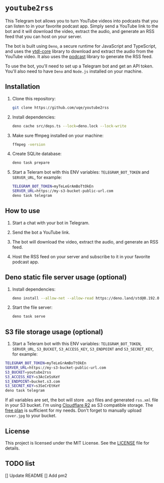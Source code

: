 # `youtube2rss`

This Telegram bot allows you to turn YouTube videos into podcasts that you can listen to in your favorite podcast app. Simply send a YouTube link to the bot and it will download the video, extract the audio, and generate an RSS feed that you can host on your server.

The bot is built using `Deno`, a secure runtime for JavaScript and TypeScript, and uses the [ytdl-core](https://www.npmjs.com/package/ytdl-core) library to download and extract the audio from the YouTube video. It also uses the [podcast](https://www.npmjs.com/package/podcast) library to generate the RSS feed.

To use the bot, you'll need to set up a Telegram bot and get an API token. You'll also need to have `Deno` and `Node.js` installed on your machine.

## Installation

1. Clone this repository:

   ```sh
   git clone https://github.com/uqe/youtube2rss
   ```

2. Install dependencies:

   ```sh
   deno cache src/deps.ts --lock=deno.lock --lock-write
   ```

3. Make sure ffmpeg installed on your machine:

   ```sh
   ffmpeg -version
   ```

4. Create SQLite database:

   ```sh
   deno task prepare
   ```

5. Start a Teleram bot with this ENV variables: `TELEGRAM_BOT_TOKEN` and `SERVER_URL`, for example:

   ```sh
   TELEGRAM_BOT_TOKEN=myTeLeGrAmBoTtOkEn
   SERVER_URL=https://my-s3-bucket-public-url.com
   deno task telegram
   ```

## How to use

1. Start a chat with your bot in Telegram.

2. Send the bot a YouTube link.

3. The bot will download the video, extract the audio, and generate an RSS feed.

4. Host the RSS feed on your server and subscribe to it in your favorite podcast app.

## Deno static file server usage (optional)

1. Install dependencies:

   ```sh
   deno install --allow-net --allow-read https://deno.land/std@0.192.0/http/file_server.ts
   ```

2. Start the file server:

   ```sh
   deno task serve
   ```

## S3 file storage usage (optional)

1. Start a Teleram bot with this ENV variables: `TELEGRAM_BOT_TOKEN`, `SERVER_URL`, `S3_BUCKET`, `S3_ACCESS_KEY`, `S3_ENDPOINT` and `S3_SECRET_KEY`, for example:

```sh
TELEGRAM_BOT_TOKEN=myTeLeGrAmBoTtOkEn
SERVER_URL=https://my-s3-bucket-public-url.com
S3_BUCKET=youtube2rss
S3_ACCESS_KEY=s3AcCeSsKeY
S3_ENDPOINT=bucket.s3.com
S3_SECRET_KEY=s3SeCrEtKeY
deno task telegram
```

If all variables are set, the bot will store `.mp3` files and generated `rss.xml` file in your S3 bucket. I'm using [Cloudflare R2](https://www.cloudflare.com/developer-platform/r2/) as S3 compatible storage. The [free plan](https://developers.cloudflare.com/r2/pricing/) is sufficient for my needs. Don't forget to manually upload `cover.jpg` to your bucket.

## License

This project is licensed under the MIT License. See the [LICENSE](LICENSE) file for details.

## TODO list

[] Update README
[] Add pm2
